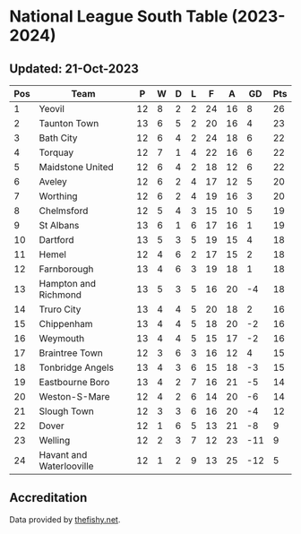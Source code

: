 # National League South Table (2023-2024)
## Updated: 21-Oct-2023

| Pos | Team | P | W | D | L | F | A | GD | Pts |
| --- | --- | --- | --- | --- | --- | --- | --- | --- | --- |
| 1 | Yeovil | 12 | 8 | 2 | 2 | 24 | 16 | 8 | 26 |
| 2 | Taunton Town | 13 | 6 | 5 | 2 | 20 | 16 | 4 | 23 |
| 3 | Bath City | 12 | 6 | 4 | 2 | 24 | 18 | 6 | 22 |
| 4 | Torquay | 12 | 7 | 1 | 4 | 22 | 16 | 6 | 22 |
| 5 | Maidstone United | 12 | 6 | 4 | 2 | 18 | 12 | 6 | 22 |
| 6 | Aveley | 12 | 6 | 2 | 4 | 17 | 12 | 5 | 20 |
| 7 | Worthing | 12 | 6 | 2 | 4 | 19 | 16 | 3 | 20 |
| 8 | Chelmsford | 12 | 5 | 4 | 3 | 15 | 10 | 5 | 19 |
| 9 | St Albans | 13 | 6 | 1 | 6 | 17 | 16 | 1 | 19 |
| 10 | Dartford | 13 | 5 | 3 | 5 | 19 | 15 | 4 | 18 |
| 11 | Hemel | 12 | 4 | 6 | 2 | 17 | 15 | 2 | 18 |
| 12 | Farnborough | 13 | 4 | 6 | 3 | 19 | 18 | 1 | 18 |
| 13 | Hampton and Richmond | 13 | 5 | 3 | 5 | 16 | 20 | -4 | 18 |
| 14 | Truro City | 13 | 4 | 4 | 5 | 20 | 18 | 2 | 16 |
| 15 | Chippenham | 13 | 4 | 4 | 5 | 18 | 20 | -2 | 16 |
| 16 | Weymouth | 13 | 4 | 4 | 5 | 15 | 17 | -2 | 16 |
| 17 | Braintree Town | 12 | 3 | 6 | 3 | 16 | 12 | 4 | 15 |
| 18 | Tonbridge Angels | 13 | 4 | 3 | 6 | 15 | 18 | -3 | 15 |
| 19 | Eastbourne Boro | 13 | 4 | 2 | 7 | 16 | 21 | -5 | 14 |
| 20 | Weston-S-Mare | 12 | 4 | 2 | 6 | 14 | 20 | -6 | 14 |
| 21 | Slough Town | 12 | 3 | 3 | 6 | 16 | 20 | -4 | 12 |
| 22 | Dover | 12 | 1 | 6 | 5 | 13 | 21 | -8 | 9 |
| 23 | Welling | 12 | 2 | 3 | 7 | 12 | 23 | -11 | 9 |
| 24 | Havant and Waterlooville | 12 | 1 | 2 | 9 | 13 | 25 | -12 | 5 |

## Accreditation 

Data provided by [thefishy.net](https://www.thefishy.net/).